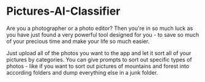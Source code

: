 # Pictures-AI-Classifier

Are you a photographer or a photo editor? Then you're in so much luck as you have just found a very powerful tool designed for you - to save so much of your precious time and make your life so much easier.

Just upload all of the photos you want to the app and let it sort all of your pictures by categories. You can give prompts to sort out specific types of photos - like if you want to sort out pictures of mountains and forest into according folders and dump everything else in a junk folder.

